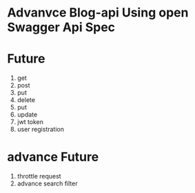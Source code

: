 #  Advanvce Blog-api Using open Swagger Api Spec

# Future
1. get
2. post
3. put
4. delete
5. put
6. update
7. jwt token
8. user registration

# advance Future
1. throttle request
2. advance search filter


